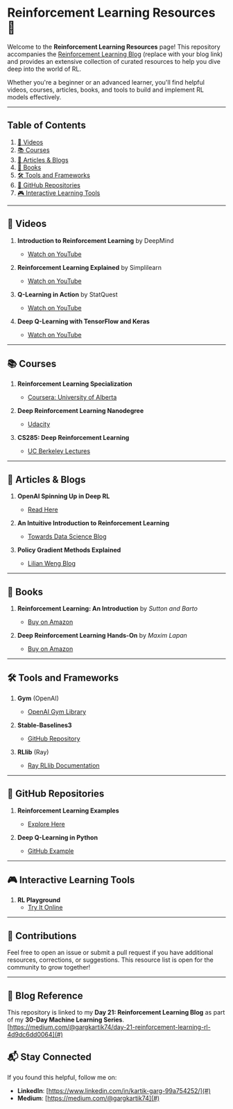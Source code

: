 # Reinforcement Learning Resources 🌟  

Welcome to the **Reinforcement Learning Resources** page! This repository accompanies the [Reinforcement Learning Blog](#) (replace with your blog link) and provides an extensive collection of curated resources to help you dive deep into the world of RL.  

Whether you're a beginner or an advanced learner, you'll find helpful videos, courses, articles, books, and tools to build and implement RL models effectively.  

---

## Table of Contents  
1. [🔰 Videos](#videos)  
2. [📚 Courses](#courses)  
3. [📝 Articles & Blogs](#articles--blogs)  
4. [📖 Books](#books)  
5. [🛠 Tools and Frameworks](#tools-and-frameworks)  
6. [🚀 GitHub Repositories](#github-repositories)  
7. [🎮 Interactive Learning Tools](#interactive-learning-tools)  

---

## 🔰 Videos  
1. **Introduction to Reinforcement Learning** by DeepMind  
   - [Watch on YouTube](https://www.youtube.com/watch?v=2pWv7GOvuf0)  

2. **Reinforcement Learning Explained** by Simplilearn  
   - [Watch on YouTube](https://www.youtube.com/watch?v=tZNBdzOdDVU)  

3. **Q-Learning in Action** by StatQuest  
   - [Watch on YouTube](https://www.youtube.com/watch?v=0g4j2k_Ggc4)  

4. **Deep Q-Learning with TensorFlow and Keras**  
   - [Watch on YouTube](https://www.youtube.com/watch?v=yMk_XtIEzH8)  

---

## 📚 Courses  
1. **Reinforcement Learning Specialization**  
   - [Coursera: University of Alberta](https://www.coursera.org/specializations/reinforcement-learning)  

2. **Deep Reinforcement Learning Nanodegree**  
   - [Udacity](https://www.udacity.com/course/deep-reinforcement-learning-nanodegree--nd893)  

3. **CS285: Deep Reinforcement Learning**  
   - [UC Berkeley Lectures](http://rail.eecs.berkeley.edu/deeprlcourse/)  

---

## 📝 Articles & Blogs  
1. **OpenAI Spinning Up in Deep RL**  
   - [Read Here](https://spinningup.openai.com/en/latest/)  

2. **An Intuitive Introduction to Reinforcement Learning**  
   - [Towards Data Science Blog](https://towardsdatascience.com/an-intuitive-introduction-to-reinforcement-learning-52c4e9c2c57b)  

3. **Policy Gradient Methods Explained**  
   - [Lilian Weng Blog](https://lilianweng.github.io/lil-log/2018/04/08/policy-gradient-algorithms.html)  

---

## 📖 Books  
1. **Reinforcement Learning: An Introduction** by *Sutton and Barto*  
   - [Buy on Amazon](https://www.amazon.com/Reinforcement-Learning-Introduction-Adaptive-Computation/dp/0262039249)  

2. **Deep Reinforcement Learning Hands-On** by *Maxim Lapan*  
   - [Buy on Amazon](https://www.amazon.com/Deep-Reinforcement-Learning-Hands-apply/dp/1838826998)  

---

## 🛠 Tools and Frameworks  
1. **Gym** (OpenAI)  
   - [OpenAI Gym Library](https://www.gymlibrary.dev/)  

2. **Stable-Baselines3**  
   - [GitHub Repository](https://github.com/DLR-RM/stable-baselines3)  

3. **RLlib** (Ray)  
   - [Ray RLlib Documentation](https://docs.ray.io/en/latest/rllib/index.html)  

---

## 🚀 GitHub Repositories  
1. **Reinforcement Learning Examples**  
   - [Explore Here](https://github.com/dennybritz/reinforcement-learning)  

2. **Deep Q-Learning in Python**  
   - [GitHub Example](https://github.com/philtabor/Youtube-Code-Repository/tree/master/ReinforcementLearning/DeepQLearning)  

---

## 🎮 Interactive Learning Tools  
1. **RL Playground**  
   - [Try It Online](https://cs.stanford.edu/people/karpathy/reinforcejs/)  

---

## 🤝 Contributions  
Feel free to open an issue or submit a pull request if you have additional resources, corrections, or suggestions. This resource list is open for the community to grow together!  

---

## 📝 Blog Reference  
This repository is linked to my **Day 21: Reinforcement Learning Blog** as part of my **30-Day Machine Learning Series**.  
[https://medium.com/@gargkartik74/day-21-reinforcement-learning-rl-4d9dc6dd0064](#)  


## 📬 Stay Connected  
If you found this helpful, follow me on:  
- **LinkedIn**: [https://www.linkedin.com/in/kartik-garg-99a754252/](#)
- **Medium**: [https://medium.com/@gargkartik74](#)  

